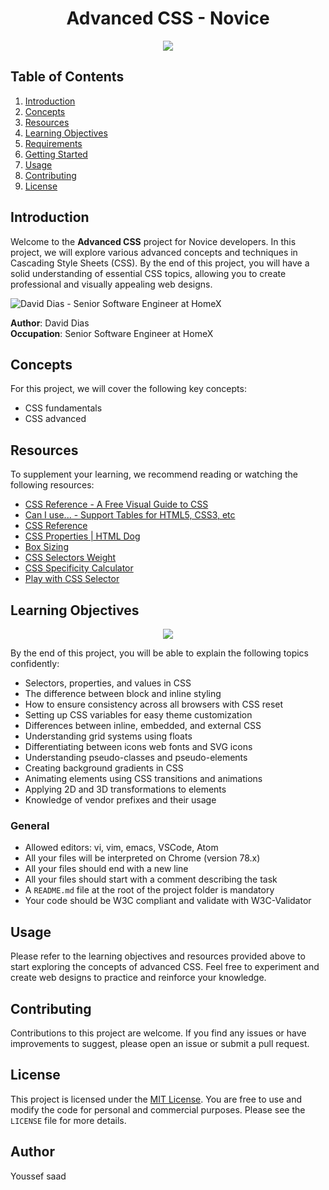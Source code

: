 <h1 align="center">Advanced CSS - Novice</h1>

<p align="center">
  <img src="https://appsilon.com/static/b5fc2ee778ab20854124eef40e6b1287/how-css-works.gif">
</p>

## Table of Contents

1. [Introduction](#introduction)
2. [Concepts](#concepts)
3. [Resources](#resources)
4. [Learning Objectives](#learning-objectives)
5. [Requirements](#requirements)
6. [Getting Started](#getting-started)
7. [Usage](#usage)
8. [Contributing](#contributing)
9. [License](#license)

## Introduction

Welcome to the **Advanced CSS** project for Novice developers. In this project, we will explore various advanced concepts and techniques in Cascading Style Sheets (CSS). By the end of this project, you will have a solid understanding of essential CSS topics, allowing you to create professional and visually appealing web designs.

![David Dias - Senior Software Engineer at HomeX](https://example.com/david-dias-image.jpg)

**Author**: David Dias  
**Occupation**: Senior Software Engineer at HomeX

## Concepts

For this project, we will cover the following key concepts:

- CSS fundamentals
- CSS advanced

## Resources

To supplement your learning, we recommend reading or watching the following resources:

- [CSS Reference - A Free Visual Guide to CSS](https://example.com/css-reference)
- [Can I use... - Support Tables for HTML5, CSS3, etc](https://example.com/can-i-use)
- [CSS Reference](https://example.com/css-reference)
- [CSS Properties | HTML Dog](https://example.com/css-properties)
- [Box Sizing](https://example.com/box-sizing)
- [CSS Selectors Weight](https://example.com/css-selectors-weight)
- [CSS Specificity Calculator](https://example.com/css-specificity-calculator)
- [Play with CSS Selector](https://example.com/play-with-css-selector)

## Learning Objectives
<p align="center">
  <img src="https://media.tenor.com/GxjCdYluvgQAAAAC/css-css-magic.gif">
</p>

By the end of this project, you will be able to explain the following topics confidently:

- Selectors, properties, and values in CSS
- The difference between block and inline styling
- How to ensure consistency across all browsers with CSS reset
- Setting up CSS variables for easy theme customization
- Differences between inline, embedded, and external CSS
- Understanding grid systems using floats
- Differentiating between icons web fonts and SVG icons
- Understanding pseudo-classes and pseudo-elements
- Creating background gradients in CSS
- Animating elements using CSS transitions and animations
- Applying 2D and 3D transformations to elements
- Knowledge of vendor prefixes and their usage



### General

- Allowed editors: vi, vim, emacs, VSCode, Atom
- All your files will be interpreted on Chrome (version 78.x)
- All your files should end with a new line
- All your files should start with a comment describing the task
- A `README.md` file at the root of the project folder is mandatory
- Your code should be W3C compliant and validate with W3C-Validator


## Usage

Please refer to the learning objectives and resources provided above to start exploring the concepts of advanced CSS. Feel free to experiment and create web designs to practice and reinforce your knowledge.

## Contributing

Contributions to this project are welcome. If you find any issues or have improvements to suggest, please open an issue or submit a pull request.

## License

This project is licensed under the [MIT License](https://opensource.org/licenses/MIT). You are free to use and modify the code for personal and commercial purposes. Please see the `LICENSE` file for more details.

## Author
Youssef saad
